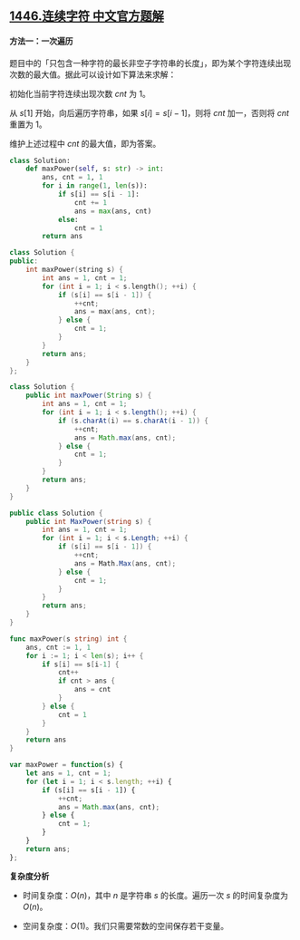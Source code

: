 ## [1446.连续字符 中文官方题解](https://leetcode.cn/problems/consecutive-characters/solutions/100000/lian-xu-zi-fu-by-leetcode-solution-lctm)

#### 方法一：一次遍历

题目中的「只包含一种字符的最长非空子字符串的长度」，即为某个字符连续出现次数的最大值。据此可以设计如下算法来求解：

初始化当前字符连续出现次数 $\textit{cnt}$ 为 $1$。

从 $s[1]$ 开始，向后遍历字符串，如果 $s[i]=s[i-1]$，则将 $\textit{cnt}$ 加一，否则将 $\textit{cnt}$ 重置为 $1$。

维护上述过程中 $\textit{cnt}$ 的最大值，即为答案。

```Python [sol1-Python3]
class Solution:
    def maxPower(self, s: str) -> int:
        ans, cnt = 1, 1
        for i in range(1, len(s)):
            if s[i] == s[i - 1]:
                cnt += 1
                ans = max(ans, cnt)
            else:
                cnt = 1
        return ans
```

```C++ [sol1-C++]
class Solution {
public:
    int maxPower(string s) {
        int ans = 1, cnt = 1;
        for (int i = 1; i < s.length(); ++i) {
            if (s[i] == s[i - 1]) {
                ++cnt;
                ans = max(ans, cnt);
            } else {
                cnt = 1;
            }
        }
        return ans;
    }
};
```

```Java [sol1-Java]
class Solution {
    public int maxPower(String s) {
        int ans = 1, cnt = 1;
        for (int i = 1; i < s.length(); ++i) {
            if (s.charAt(i) == s.charAt(i - 1)) {
                ++cnt;
                ans = Math.max(ans, cnt);
            } else {
                cnt = 1;
            }
        }
        return ans;
    }
}
```

```C# [sol1-C#]
public class Solution {
    public int MaxPower(string s) {
        int ans = 1, cnt = 1;
        for (int i = 1; i < s.Length; ++i) {
            if (s[i] == s[i - 1]) {
                ++cnt;
                ans = Math.Max(ans, cnt);
            } else {
                cnt = 1;
            }
        }
        return ans;
    }
}
```

```go [sol1-Golang]
func maxPower(s string) int {
    ans, cnt := 1, 1
    for i := 1; i < len(s); i++ {
        if s[i] == s[i-1] {
            cnt++
            if cnt > ans {
                ans = cnt
            }
        } else {
            cnt = 1
        }
    }
    return ans
}
```

```JavaScript [sol1-JavaScript]
var maxPower = function(s) {
    let ans = 1, cnt = 1;
    for (let i = 1; i < s.length; ++i) {
        if (s[i] == s[i - 1]) {
            ++cnt;
            ans = Math.max(ans, cnt);
        } else {
            cnt = 1;
        }
    }
    return ans;
};
```

**复杂度分析**

- 时间复杂度：$O(n)$，其中 $n$ 是字符串 $s$ 的长度。遍历一次 $s$ 的时间复杂度为 $O(n)$。

- 空间复杂度：$O(1)$。我们只需要常数的空间保存若干变量。
